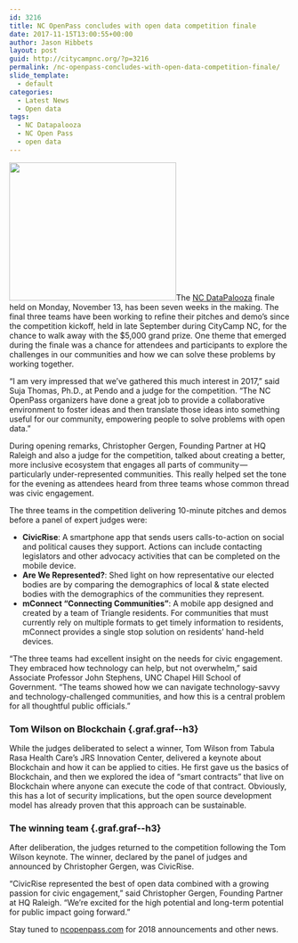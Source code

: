 ```yaml
---
id: 3216
title: NC OpenPass concludes with open data competition finale
date: 2017-11-15T13:00:55+00:00
author: Jason Hibbets
layout: post
guid: http://citycampnc.org/?p=3216
permalink: /nc-openpass-concludes-with-open-data-competition-finale/
slide_template:
  - default
categories:
  - Latest News
  - Open data
tags:
  - NC Datapalooza
  - NC Open Pass
  - open data
---
```

<p class="graf graf--p">
  <img class="alignright size-medium wp-image-3217" src="http://citycampnc.org/wp-content/uploads/2017/11/IMG_2655-300x248.jpg" alt="" width="300" height="248" data-id="3217" />The <a class="markup--anchor markup--p-anchor" href="http://www.ncdatapalooza.com/" target="_blank" rel="noopener" data-href="http://www.ncdatapalooza.com/">NC DataPalooza</a> finale held on Monday, November 13, has been seven weeks in the making. The final three teams have been working to refine their pitches and demo’s since the competition kickoff, held in late September during CityCamp NC, for the chance to walk away with the $5,000 grand prize. One theme that emerged during the finale was a chance for attendees and participants to explore the challenges in our communities and how we can solve these problems by working together.
</p>

<p class="graf graf--p graf--startsWithDoubleQuote">
  “I am very impressed that we’ve gathered this much interest in 2017,” said Suja Thomas, Ph.D., at Pendo and a judge for the competition. “The NC OpenPass organizers have done a great job to provide a collaborative environment to foster ideas and then translate those ideas into something useful for our community, empowering people to solve problems with open data.”
</p>

<p class="graf graf--p">
  During opening remarks, Christopher Gergen, Founding Partner at HQ Raleigh and also a judge for the competition, talked about creating a better, more inclusive ecosystem that engages all parts of community — particularly under-represented communities. This really helped set the tone for the evening as attendees heard from three teams whose common thread was civic engagement.
</p>

<p class="graf graf--p">
  The three teams in the competition delivering 10-minute pitches and demos before a panel of expert judges were:
</p>

<ul class="postList">
  <li class="graf graf--li">
    <strong class="markup--strong markup--li-strong">CivicRise</strong>: A smartphone app that sends users calls-to-action on social and political causes they support. Actions can include contacting legislators and other advocacy activities that can be completed on the mobile device.
  </li>
  <li class="graf graf--li">
    <strong class="markup--strong markup--li-strong">Are We Represented?</strong>: Shed light on how representative our elected bodies are by comparing the demographics of local & state elected bodies with the demographics of the communities they represent.
  </li>
  <li class="graf graf--li">
    <strong class="markup--strong markup--li-strong">mConnect “Connecting Communities”</strong>: A mobile app designed and created by a team of Triangle residents. For communities that must currently rely on multiple formats to get timely information to residents, mConnect provides a single stop solution on residents’ hand-held devices.
  </li>
</ul>

<p class="graf graf--p graf--startsWithDoubleQuote">
  “The three teams had excellent insight on the needs for civic engagement. They embraced how technology can help, but not overwhelm,” said Associate Professor John Stephens, UNC Chapel Hill School of Government. “The teams showed how we can navigate technology-savvy and technology-challenged communities, and how this is a central problem for all thoughtful public officials.”
</p>

### Tom Wilson on Blockchain {.graf.graf--h3}

<p class="graf graf--p">
  While the judges deliberated to select a winner, Tom Wilson from Tabula Rasa Health Care’s JRS Innovation Center, delivered a keynote about Blockchain and how it can be applied to cities. He first gave us the basics of Blockchain, and then we explored the idea of “smart contracts” that live on Blockchain where anyone can execute the code of that contract. Obviously, this has a lot of security implications, but the open source development model has already proven that this approach can be sustainable.
</p>

### The winning team {.graf.graf--h3}

<p class="graf graf--p">
  After deliberation, the judges returned to the competition following the Tom Wilson keynote. The winner, declared by the panel of judges and announced by Christopher Gergen, was CivicRise.
</p>

<p class="graf graf--p graf--startsWithDoubleQuote">
  “CivicRise represented the best of open data combined with a growing passion for civic engagement,” said Christopher Gergen, Founding Partner at HQ Raleigh. “We’re excited for the high potential and long-term potential for public impact going forward.”
</p>

<p class="graf graf--p">
  Stay tuned to <a class="markup--anchor markup--p-anchor" href="http://ncopenpass.com/" target="_blank" rel="noopener" data-href="http://ncopenpass.com/">ncopenpass.com</a> for 2018 announcements and other news.
</p>